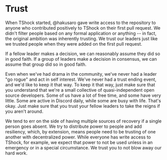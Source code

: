 # Trust

When TShock started, @hakusaro gave write access to the repository to anyone who contributed positively to TShock on their first pull request. We didn't filter people based on any formal application or anything -- in fact, the original ambition was inherently trusting. We trust our leaders just like we trusted people when they were added on the first pull request.

If a fellow leader makes a decision, we can reasonably assume they did so in good faith. If a group of leaders make a decision in consensus, we can assume that group did so in good faith. 

Even when we've had drama in the community, we've never had a leader "go rogue" and act in self interest. We've never had a trust ending event, and we'd like to keep it that way. To keep it that way, just make sure that you understand that we're a small collective of quasi-independent open source developers. Some of us have a lot of free time, and some have very little. Some are active in Discord daily, while some are busy with life. That's okay. Just make sure that you trust your fellow leaders to take the reigns if you aren't around.

We tend to err on the side of having multiple sources of recovery if a single person goes absent. We try to distribute power to people and add resiliency, which, by extension, means people need to be trusting of one another with decentralized power. While everyone has write access to TShock, for example, we expect that power to not be used unless in an emergency or in a special circumstance. We trust you to not blow away our hard work.
